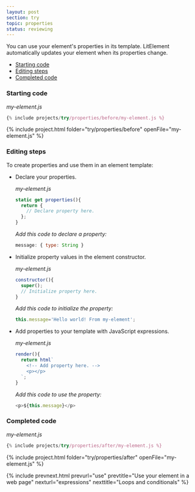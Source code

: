 ```yaml
---
layout: post
section: try
topic: properties
status: reviewing
---
```


You can use your element's properties in its template. LitElement automatically updates your element when its properties change.

* [Starting code](#start)
* [Editing steps](#edit)
* [Completed code](#completed)

<a name="start">

### Starting code

_my-element.js_

```js
{% include projects/try/properties/before/my-element.js %}
```

{% include project.html folder="try/properties/before" openFile="my-element.js" %}

<a name="edit">

### Editing steps

To create properties and use them in an element template: 

*   Declare your properties. 

    _my-element.js_

    ```js
    static get properties(){
      return {
        // Declare property here.
      };
    }
    ```

    _Add this code to declare a property:_

    ```js
    message: { type: String }
    ```

*   Initialize property values in the element constructor.

    _my-element.js_

    ```js
    constructor(){
      super();
      // Initialize property here.
    }
    ```

    _Add this code to initialize the property:_

    ```js
    this.message='Hello world! From my-element';
    ```

*   Add properties to your template with JavaScript expressions.

    _my-element.js_

    ```js
    render(){
      return html`
        <!-- Add property here. -->
        <p></p>
      `;
    }
    ``` 

    _Add this code to use the property:_

    ```js
    <p>${this.message}</p>
    ```

<a name="completed">

### Completed code

_my-element.js_

```js
{% include projects/try/properties/after/my-element.js %}
```

{% include project.html folder="try/properties/after" openFile="my-element.js" %}


{% include prevnext.html prevurl="use" prevtitle="Use your element in a web page" nexturl="expressions" nexttitle="Loops and conditionals" %}
